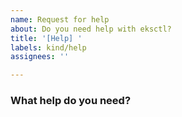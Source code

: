 ```yaml
---
name: Request for help
about: Do you need help with eksctl?
title: '[Help] '
labels: kind/help
assignees: ''

---
```


<!--
In order to help us process this issue faster, please provide as much detail as possible.

Before creating a new request for help, please search existing issue to see if you find a similar one.
If there is a similar feature request please up-vote it and/or add your comments to it instead

For more information on how to request help on eksctl, please refer to our community docs.
https://github.com/weaveworks/eksctl/blob/main/CONTRIBUTING.md#opening-issues
-->

### What help do you need?
<!--
Explain what you are trying to accomplish, what you have tried, and the behaviour you are seeing.

When providing any output or code/config samples, please use code blocks.

Please include your config, removing any sensitive information, or exact the commands you're using.

When providing verbose logs, please use either a gist or html detail tags.
-->

